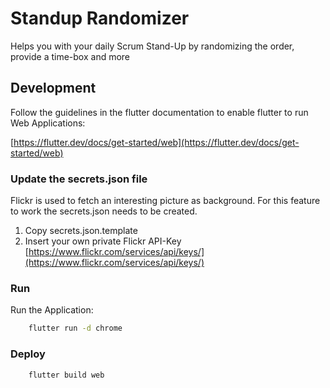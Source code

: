 # Standup Randomizer

Helps you with your daily Scrum Stand-Up by randomizing the order, provide a time-box and more

## Development

Follow the guidelines in the flutter documentation to enable flutter to run Web Applications:

[https://flutter.dev/docs/get-started/web](https://flutter.dev/docs/get-started/web)

### Update the secrets.json file

Flickr is used to fetch an interesting picture as background. For this feature to work the secrets.json needs to be created.

1. Copy secrets.json.template
2. Insert your own private Flickr API-Key [https://www.flickr.com/services/api/keys/](https://www.flickr.com/services/api/keys/)

### Run

Run the Application:

```bash
    flutter run -d chrome
```

### Deploy

```bash
    flutter build web
```
